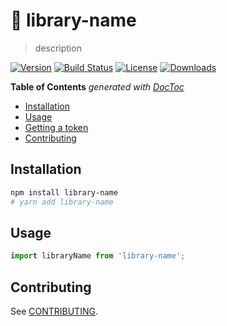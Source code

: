 # 📕 library-name

> description

[![Version][version-svg]][package-url] [![Build Status][travis-svg]][travis-url] [![License][license-image]][license-url] [![Downloads][downloads-image]][downloads-url]

<!-- START doctoc generated TOC please keep comment here to allow auto update -->
<!-- DON'T EDIT THIS SECTION, INSTEAD RE-RUN doctoc TO UPDATE -->
**Table of Contents**  *generated with [DocToc](https://github.com/thlorenz/doctoc)*

- [Installation](#installation)
- [Usage](#usage)
- [Getting a token](#getting-a-token)
- [Contributing](#contributing)

<!-- END doctoc generated TOC please keep comment here to allow auto update -->

## Installation

```sh
npm install library-name
# yarn add library-name
```

## Usage

```js
import libraryName from 'library-name';
```

## Contributing

See [CONTRIBUTING](./.github/CONTRIBUTING.md).

[travis-svg]: https://img.shields.io/travis/vvo/library-name/master.svg?style=flat-square
[travis-url]: https://travis-ci.org/vvo/library-name
[license-image]: https://img.shields.io/badge/license-MIT-green.svg?style=flat-square
[license-url]: LICENSE
[downloads-image]: https://img.shields.io/npm/dm/library-name.svg?style=flat-square
[downloads-url]: http://npm-stat.com/charts.html?package=library-name
[version-svg]: https://img.shields.io/npm/v/library-name.svg?style=flat-square
[package-url]: https://yarnpkg.com/en/package/library-name

